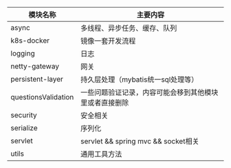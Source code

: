 

| 模块名称            | 主要内容                                               |
| ------------------- | ------------------------------------------------------ |
| async               | 多线程、异步任务、缓存、队列                           |
| k8s-docker          | 镜像一套开发流程                                       |
| logging             | 日志                                                   |
| netty-gateway       | 网关                                                   |
| persistent-layer    | 持久层处理（mybatis统一sql处理等）                     |
| questionsValidation | 一些问题验证记录，内容可能会移到其他模块里或者直接删除 |
| security            | 安全相关                                               |
| serialize           | 序列化                                                 |
| servlet             | servlet && spring mvc && socket相关                    |
| utils               | 通用工具方法                                           |

